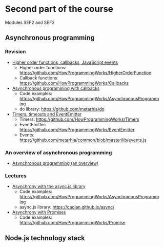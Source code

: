 # Second part of the course

Modules SEF2 and SEF3

## Asynchronous programming

### Revision

- [Higher order functions, callbacks, JavaScript events](https://youtu.be/1vqATwbGHnc)
  - Higher order functions: https://github.com/HowProgrammingWorks/HigherOrderFunction
  - Callback functions: https://github.com/HowProgrammingWorks/Callbacks
- [Asynchronous programming with callbacks](https://youtu.be/z8Hg6zgi3yQ)
  - Code examples: https://github.com/HowProgrammingWorks/AsynchronousProgramming
  - do library: https://github.com/metarhia/do
- [Timers, timeouts and EventEmitter](https://youtu.be/LK2jveAnRNg)
  - Timers: https://github.com/HowProgrammingWorks/Timers
  - EventEmitter: https://github.com/HowProgrammingWorks/EventEmitter
  - Events: https://github.com/metarhia/common/blob/master/lib/events.js

### An overview of asynchronous programming

- [Asynchronous programming (an overview)](https://youtu.be/hY6Z6qNYzmc)

### Lectures

- [Asynchrony with the async.js library](https://youtu.be/XQ94wQc-erU)
  - Code examples: https://github.com/HowProgrammingWorks/AsynchronousProgramming
  - async.js library: https://caolan.github.io/async/
- [Asynchrony with Promises](https://youtu.be/RMl4r6s1Y8M)
  - Code examples: https://github.com/HowProgrammingWorks/Promise

## Node.js technology stack
